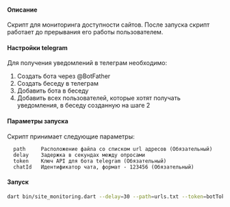#### Описание
Скрипт для мониторинга доступности сайтов. После запуска скрипт работает до прерывания его работы пользователем.

#### Настройки telegram

Для получения уведомлений в телеграм необходимо:

1. Создать бота через @BotFather
2. Создать беседу в телеграм
3. Добавить бота в беседу
4. Добавить всех пользователей, которые хотят получать уведомления, в беседу созданную на шаге 2

#### Параметры запуска

Скрипт принимает следующие параметры:

```
  path     Расположение файла со списком url адресов (Обязательный)
  delay    Задержка в секундах между опросами
  token    Ключ API для бота telegram (Обязательный)
  chatId   Идентификатор чата, формат - 123456 (Обязательный)
```

#### Запуск

```bash
dart bin/site_monitoring.dart --delay=30 --path=urls.txt --token=botToken --chatId=chatId
```
